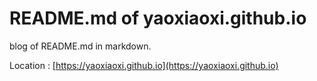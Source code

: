 # README.md of yaoxiaoxi.github.io
blog of README.md in markdown.

Location : [https://yaoxiaoxi.github.io](https://yaoxiaoxi.github.io)

